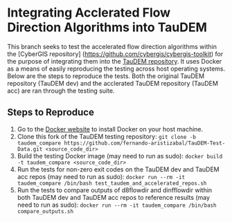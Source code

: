 # Integrating Acclerated Flow Direction Algorithms into TauDEM #

This branch seeks to test the accelerated flow direction algorithms within the [CyberGIS repository] (https://github.com/cybergis/cybergis-toolkit) for the purpose of integrating them into the [TauDEM repository](https://github.com/dtarb/TauDEM). It uses Docker as a means of easily reproducing the testing across host operating systems. Below are the steps to reproduce the tests. Both the original TauDEM repository (TauDEM dev) and the acclerated TauDEM repository (TauDEM acc) are ran through the testing suite.

## Steps to Reproduce

1. Go to the [Docker website](https://docs.docker.com/get-docker/) to install Docker on your host machine.
2. Clone this fork of the TauDEM testing repository: `git clone -b taudem_compare https://github.com/fernando-aristizabal/TauDEM-Test-Data.git <source_code_dir>`
3. Build the testing Docker image (may need to run as sudo): `docker build -t taudem_compare <source_code_dir>`
4. Run the tests for non-zero exit codes on the TauDEM dev and TauDEM acc repos (may need to run as sudo): `docker run --rm -it taudem_compare /bin/bash test_taudem_and_accelerated_repos.sh`
5. Run the tests to compare outputs of d8flowdir and dinfflowdir within both TauDEM dev and TauDEM acc repos to reference results (may need to run as sudo): `docker run --rm -it taudem_compare /bin/bash compare_outputs.sh`
